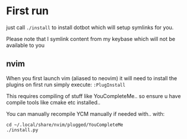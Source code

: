 # First run

just call `./install` to install dotbot which will setup symlinks for you.

Please note that I symlink content from my keybase which will not be available to you



## nvim

When you first launch vim (aliased to neovim) it will need to install the plugins on first run
simply execute: `:PlugInstall`

This requires compiling of stuff like YouCompleteMe.. so ensure u have compile tools like cmake etc installed..

You can manually recompile YCM manually if needed with.. with:

```
cd ~/.local/share/nvim/plugged/YouCompleteMe
./install.py
```
